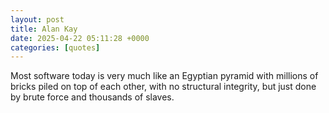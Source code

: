 ```yaml
---
layout: post
title: Alan Kay
date: 2025-04-22 05:11:28 +0000
categories: [quotes]
---
```


Most software today is very much like an Egyptian pyramid with millions of bricks piled on top of each other, with no structural integrity, but just done by brute force and thousands of slaves.  

